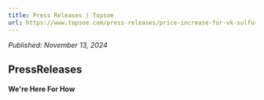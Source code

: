 ```yaml
---
title: Press Releases | Topsoe
url: https://www.topsoe.com/press-releases/price-increase-for-vk-sulfuric-acid-catalysts#main-content
---
```


*Published: November 13, 2024*

## PressReleases

#### We're Here For How